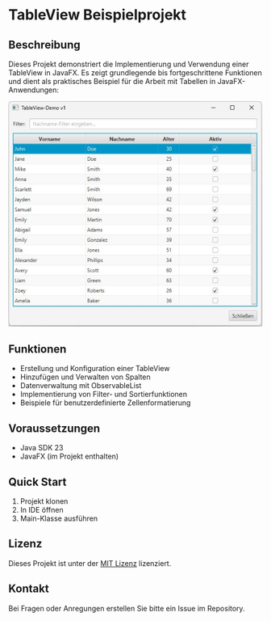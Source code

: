 # TableView Beispielprojekt

## Beschreibung
Dieses Projekt demonstriert die Implementierung und Verwendung einer TableView in JavaFX. Es zeigt grundlegende bis fortgeschrittene Funktionen und dient als praktisches Beispiel für die Arbeit mit Tabellen in JavaFX-Anwendungen:

![Screenshot](./assets/screen_01.jpg)

## Funktionen
- Erstellung und Konfiguration einer TableView
- Hinzufügen und Verwalten von Spalten
- Datenverwaltung mit ObservableList
- Implementierung von Filter- und Sortierfunktionen
- Beispiele für benutzerdefinierte Zellenformatierung

## Voraussetzungen
- Java SDK 23
- JavaFX (im Projekt enthalten)

## Quick Start
1. Projekt klonen
2. In IDE öffnen
3. Main-Klasse ausführen

## Lizenz
Dieses Projekt ist unter der [MIT Lizenz](https://opensource.org/licenses/MIT) lizenziert.


## Kontakt
Bei Fragen oder Anregungen erstellen Sie bitte ein Issue im Repository.